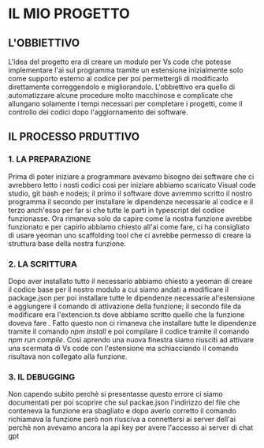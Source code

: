# IL MIO PROGETTO
## L'OBBIETTIVO
L'idea del progetto era di creare un modulo per Vs code che potesse implementare l'ai sul programma tramite un estensione inizialmente solo come supporto esterno al codice per poi permettergli di modificarlo direttamente correggendolo e migliorandolo.
L'obbiettivo era quello di automatizzare alcune procedure molto macchinose e complicate che allungano solamente i tempi necessari per completare i progetti, come il controllo dei codici dopo l'aggiornamento dei software.
## IL PROCESSO PRDUTTIVO
### 1. LA PREPARAZIONE
Prima di poter iniziare a programmare avevamo bisogno dei software che ci avrebbero letto i nosti codici così per iniziare abbiamo scaricato Visual code studio, git bash e nodejs; il primo il software dove avremmo scritto il nostro programma il secondo per installare le dipendenze necessarie al codice e il terzo anch'esso per far si che tutte le parti in typescript del codice funzionasse.
Ora rimaneva solo da capire come la nostra funzione avrebbe funzionato e per capirlo abbiamo chiesto all'ai come fare, ci ha consigliato di usare yeoman uno scaffolding tool che ci avrebbe permesso di creare la struttura base della nostra funzione.
### 2. LA SCRITTURA
Dopo aver installato tutto il necessario abbiamo chiesto a yeoman di creare il codice base per il nostro modulo a cui siamo andati a modificare il package.json per poi installare tutte le dipendenze necessarie al'estensione e aggiungere il comando di attivazione della funzione; il secondo file da modificare era l'extencion.ts dove abbiamo scritto quello che la funzione doveva fare .
Fatto questo non ci rimaneva che installare tutte le dipendenze tramite il comando *npm install* e poi compilare il codice tramite il comando *npm run compile*.
Così aprendo una nuova finestra siamo riusciti ad attivare una scermata di Vs code con l'estensione ma schiacciando il comando risultava non collegato alla funzione.
### 3. IL DEBUGGING
Non capendo subito perchè si presentasse questo errore ci siamo documentati per poi scoprire che sul packae.json l'indirizzo del file che conteneva la funzione era sbagliato e dopo averlo corretto il comando richiamava la funzione però non riusciva a connettersi ai server dell'ai perchè non avevamo ancora la api key per avere l'accesso ai server di chat gpt 